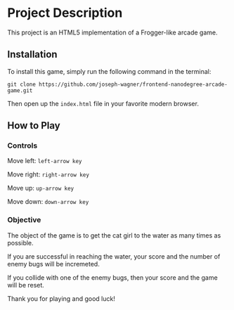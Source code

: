 # Project Description

This project is an HTML5 implementation of a Frogger-like arcade game.

## Installation

To install this game, simply run the following command in the terminal:

`git clone https://github.com/joseph-wagner/frontend-nanodegree-arcade-game.git`

Then open up the `index.html` file in your favorite modern browser.

## How to Play

### Controls

Move left: `left-arrow key`

Move right: `right-arrow key`

Move up: `up-arrow key`

Move down: `down-arrow key`

### Objective
The object of the game is to get the cat girl to the water as many times as possible.

If you are successful in reaching the water, your score and the number of enemy bugs will be incremeted.

If you collide with one of the enemy bugs, then your score and the game will be reset.

Thank you for playing and good luck!